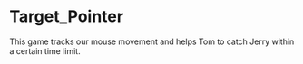 # Target_Pointer
This game tracks our mouse movement and helps Tom to catch Jerry within a certain time limit.
